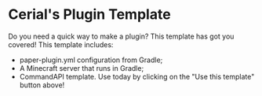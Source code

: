 # Cerial's Plugin Template
Do you need a quick way to make a plugin? This template has got you covered! This template includes:
- paper-plugin.yml configuration from Gradle;
- A Minecraft server that runs in Gradle;
- CommandAPI template.
Use today by clicking on the "Use this template" button above!